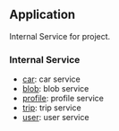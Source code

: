 ## Application
Internal Service for project. 

### Internal Service
- [car](car): car service
- [blob](blob): blob service
- [profile](prifile): profile service
- [trip](trip): trip service
- [user](user): user service
